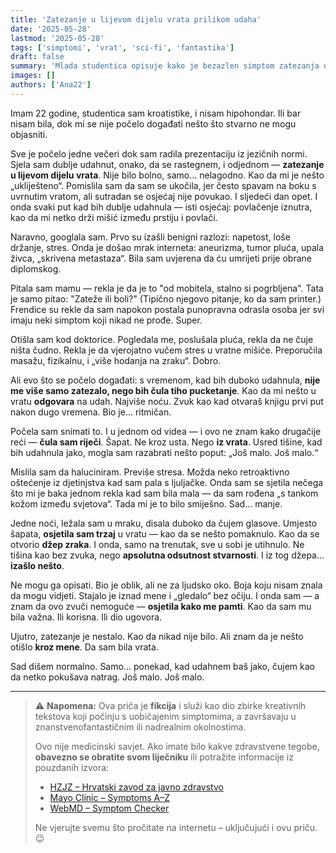 ```yaml
---
title: 'Zatezanje u lijevom dijelu vrata prilikom udaha'
date: '2025-05-28'
lastmod: '2025-05-28'
tags: ['simptomi', 'vrat', 'sci-fi', 'fantastika']
draft: false
summary: 'Mlada studentica opisuje kako je bezazlen simptom zatezanja u vratu otkrio nešto što nadilazi stvarnost.'
images: []
authors: ['Ana22']
---
```


Imam 22 godine, studentica sam kroatistike, i nisam hipohondar. Ili bar nisam bila, dok mi se nije počelo događati nešto što stvarno ne mogu objasniti.

Sve je počelo jedne večeri dok sam radila prezentaciju iz jezičnih normi. Sjela sam dublje udahnut, onako, da se rastegnem, i odjednom — **zatezanje u lijevom dijelu vrata**. Nije bilo bolno, samo... nelagodno. Kao da mi je nešto „ukliješteno“. Pomislila sam da sam se ukočila, jer često spavam na boku s uvrnutim vratom, ali sutradan se osjećaj nije povukao. I sljedeći dan opet. I onda svaki put kad bih dublje udahnula — isti osjećaj: povlačenje iznutra, kao da mi netko drži mišić između prstiju i povlači.

Naravno, googlala sam. Prvo su izašli benigni razlozi: napetost, loše držanje, stres. Onda je došao mrak interneta: aneurizma, tumor pluća, upala živca, „skrivena metastaza“. Bila sam uvjerena da ću umrijeti prije obrane diplomskog.

Pitala sam mamu — rekla je da je to "od mobitela, stalno si pogrbljena". Tata je samo pitao: "Zateže ili boli?" (Tipično njegovo pitanje, ko da sam printer.) Frendice su rekle da sam napokon postala punopravna odrasla osoba jer svi imaju neki simptom koji nikad ne prođe. Super.

Otišla sam kod doktorice. Pogledala me, poslušala pluća, rekla da ne čuje ništa čudno. Rekla je da vjerojatno vučem stres u vratne mišiće. Preporučila masažu, fizikalnu, i „više hodanja na zraku“. Dobro.

Ali evo što se počelo događati: s vremenom, kad bih duboko udahnula, **nije me više samo zatezalo, nego bih čula tiho pucketanje**. Kao da mi nešto u vratu **odgovara** na udah. Najviše noću. Zvuk kao kad otvaraš knjigu prvi put nakon dugo vremena. Bio je... ritmičan.

Počela sam snimati to. I u jednom od videa — i ovo ne znam kako drugačije reći — **čula sam riječi**. Šapat. Ne kroz usta. Nego **iz vrata**. Usred tišine, kad bih udahnula jako, mogla sam razabrati nešto poput: „Još malo. Još malo.“

Mislila sam da haluciniram. Previše stresa. Možda neko retroaktivno oštećenje iz djetinjstva kad sam pala s ljuljačke. Onda sam se sjetila nečega što mi je baka jednom rekla kad sam bila mala — da sam rođena „s tankom kožom između svjetova“. Tada mi je to bilo smiješno. Sad... manje.

Jedne noći, ležala sam u mraku, disala duboko da čujem glasove. Umjesto šapata, **osjetila sam trzaj** u vratu — kao da se nešto pomaknulo. Kao da se otvorio **džep zraka**. I onda, samo na trenutak, sve u sobi je utihnulo. Ne tišina kao bez zvuka, nego **apsolutna odsutnost stvarnosti**. I iz tog džepa... **izašlo nešto**.

Ne mogu ga opisati. Bio je oblik, ali ne za ljudsko oko. Boja koju nisam znala da mogu vidjeti. Stajalo je iznad mene i „gledalo“ bez očiju. I onda sam — a znam da ovo zvuči nemoguće — **osjetila kako me pamti**. Kao da sam mu bila važna. Ili korisna. Ili dio ugovora.

Ujutro, zatezanje je nestalo. Kao da nikad nije bilo. Ali znam da je nešto otišlo **kroz mene**. Da sam bila vrata.

Sad dišem normalno. Samo... ponekad, kad udahnem baš jako, čujem kao da netko pokušava natrag. Još malo. Još malo.

---

> ⚠️ **Napomena:** Ova priča je **fikcija** i služi kao dio zbirke kreativnih tekstova koji počinju s uobičajenim simptomima, a završavaju u znanstvenofantastičnim ili nadrealnim okolnostima.
>
> Ovo nije medicinski savjet. Ako imate bilo kakve zdravstvene tegobe, **obavezno se obratite svom liječniku** ili potražite informacije iz pouzdanih izvora:
>
> - [HZJZ – Hrvatski zavod za javno zdravstvo](https://www.hzjz.hr)
> - [Mayo Clinic – Symptoms A–Z](https://www.mayoclinic.org)
> - [WebMD – Symptom Checker](https://www.webmd.com)
>
> Ne vjerujte svemu što pročitate na internetu – uključujući i ovu priču. 😉